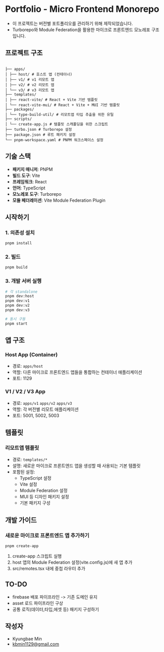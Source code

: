 # Portfolio - Micro Frontend Monorepo

- 이 프로젝트는 버전별 포트폴리오를 관리하기 위해 제작되었습니다.
- Turborepo와 Module Federation을 활용한 마이크로 프론트엔드 모노레포 구조입니다.

## 프로젝트 구조

```

├── apps/
│ ├── host/ # 호스트 앱 (컨테이너)
│ ├── v1/ # v1 리모트 앱
│ ├── v2/ # v2 리모트 앱
│ └── v3/ # v3 리모트 앱
├── templates/
│ ├── react-vite/ # React + Vite 기반 템플릿
│ └── react-vite-mui/ # React + Vite + MUI 기반 템플릿
├── packages/
│ └── type-build-util/ # 리모트앱 타입 추출을 위한 유틸
├── scripts/
│ └── create-app.js # 템플릿 스캐폴딩을 위한 스크립트
├── turbo.json # Turborepo 설정
├── package.json # 루트 패키지 설정
└── pnpm-workspace.yaml # PNPM 워크스페이스 설정
```

## 기술 스택

- **패키지 매니저**: PNPM
- **빌드 도구**: Vite
- **프레임워크**: React
- **언어**: TypeScript
- **모노레포 도구**: Turborepo
- **모듈 페더레이션**: Vite Module Federation Plugin

## 시작하기

### 1. 의존성 설치

```bash
pnpm install

```

### 2. 빌드

```bash
pnpm build
```

### 3. 개발 서버 실행

```bash
# 각 standalone
pnpm dev:host
pnpm dev:v1
pnpm dev:v2
pnpm dev:v3

# 동시 구동
pnpm start

```

## 앱 구조

### Host App (Container)

- 경로: `apps/host`
- 역할: 다른 마이크로 프론트엔드 앱들을 통합하는 컨테이너 애플리케이션
- 포트: 1129

### V1 / V2 / V3 App

- 경로: `apps/v1` `apps/v2` `apps/v3`
- 역할: 각 버전별 리모트 애플리케이션
- 포트: 5001, 5002, 5003

## 템플릿

### 리모트앱 템플릿

- 경로: `templates/*`
- 설명: 새로운 마이크로 프론트엔드 앱을 생성할 때 사용되는 기본 템플릿
- 포함된 설정:
  - TypeScript 설정
  - Vite 설정
  - Module Federation 설정
  - MUI 등 디자인 패키지 설정
  - 기본 패키지 구성

## 개발 가이드

### 새로운 마이크로 프론트엔드 앱 추가하기

```bash
pnpm create-app
```

1. create-app 스크립트 실행
2. host 앱의 Module Federation 설정(vite.config.js)에 새 앱 추가
3. src/remotes.tsx 내에 중첩 라우터 추가

## TO-DO

- firebase 배포 파이프라인 -> 기존 도메인 유지
- asset 로드 파이프라인 구상
- 공통 로직(데이터,타입,에셋 등) 패키지 구성하기

## 작성자

- Kyungbae Min
- kbmin1129@gmail.com
